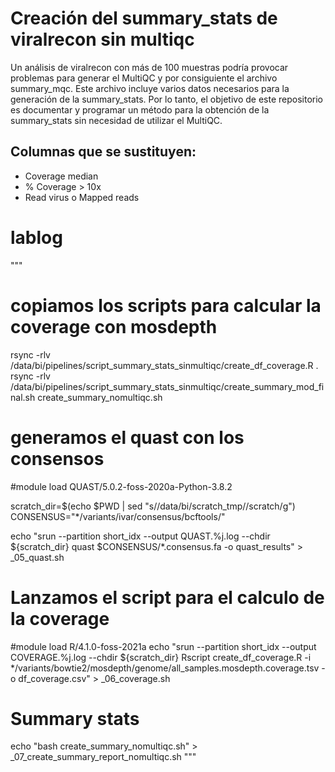 # Creación del summary_stats de viralrecon sin multiqc

Un análisis de viralrecon con más de 100 muestras podría provocar problemas para generar el MultiQC y por consiguiente el archivo summary_mqc. Este archivo incluye varios datos necesarios para la generación de la summary_stats. Por lo tanto, el objetivo de este repositorio es documentar y programar un método para la obtención de la summary_stats sin necesidad de utilizar el MultiQC.

## Columnas que se sustituyen:

- Coverage median
- % Coverage > 10x
- Read virus o Mapped reads

# lablog

"""
# copiamos los scripts para calcular la coverage con mosdepth
rsync -rlv /data/bi/pipelines/script_summary_stats_sinmultiqc/create_df_coverage.R .
rsync -rlv /data/bi/pipelines/script_summary_stats_sinmultiqc/create_summary_mod_final.sh create_summary_nomultiqc.sh

# generamos el quast con los consensos
#module load QUAST/5.0.2-foss-2020a-Python-3.8.2

scratch_dir=$(echo $PWD | sed "s/\/data\/bi\/scratch_tmp/\/scratch/g")
CONSENSUS="*/variants/ivar/consensus/bcftools/"

echo "srun --partition short_idx --output QUAST.%j.log --chdir ${scratch_dir} quast $CONSENSUS/*.consensus.fa -o quast_results" > _05_quast.sh

# Lanzamos el script para el calculo de la coverage

#module load R/4.1.0-foss-2021a
echo "srun --partition short_idx --output COVERAGE.%j.log --chdir ${scratch_dir} Rscript create_df_coverage.R -i */variants/bowtie2/mosdepth/genome/all_samples.mosdepth.coverage.tsv -o df_coverage.csv" > _06_coverage.sh

# Summary stats

echo "bash create_summary_nomultiqc.sh" > _07_create_summary_report_nomultiqc.sh
"""



